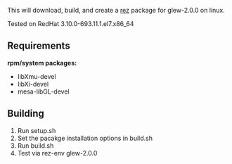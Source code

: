 This will download, build, and create a [rez](http://nerdvegas.github.io/rez/) package for glew-2.0.0 on linux.  

Tested on RedHat 3.10.0-693.11.1.el7.x86_64

## Requirements

**rpm/system packages:**
 - libXmu-devel 
 - libXi-devel 
 - mesa-libGL-devel

## Building

 1. Run setup.sh
 2. Set the pacakge installation options in build.sh
 3. Run build.sh
 4. Test via rez-env glew-2.0.0